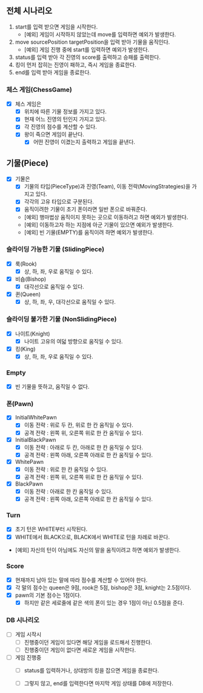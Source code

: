 ## 전체 시나리오

1. start를 입력 받으면 게임을 시작한다.
    - [예외] 게임이 시작하지 않았는데 move를 입력하면 예외가 발생한다.
2. move sourcePosition targetPosition을 입력 받아 기물을 움직인다.
    - [예외] 게임 진행 중에 start를 입력하면 예외가 발생한다.
3. status를 입력 받아 각 진영의 score를 출력하고 승패를 출력한다.
4. 킹이 먼저 잡히는 진영이 패하고, 즉시 게임을 종료한다.
5. end를 입력 받아 게임을 종료한다.

### 체스 게임(ChessGame)

- [x] 체스 게임은
    - [x] 위치에 따른 기물 정보를 가지고 있다.
    - [x] 현재 어느 진영의 턴인지 가지고 있다.
    - [x] 각 진영의 점수를 계산할 수 있다.
    - [x] 왕이 죽으면 게임이 끝난다.
        - [x] 어떤 진영이 이겼는지 출력하고 게임을 끝낸다.

## 기물(Piece)

- [x] 기물은
    - [x] 기물의 타입(PieceType)과 진영(Team), 이동 전략(MovingStrategies)을 가지고 있다.
    - [x] 각각의 고유 타입으로 구분된다.
    - [x] 움직이려한 기물이 초기 폰이라면 일반 폰으로 바꿔준다.
    - [예외] 행마법상 움직이지 못하는 곳으로 이동하려고 하면 예외가 발생한다.
    - [예외] 이동하고자 하는 지점에 아군 기물이 있으면 예외가 발생한다.
    - [예외] 빈 기물(EMPTY)를 움직이려 하면 예외가 발생한다.

### 슬라이딩 가능한 기물 (SlidingPiece)

- [x] 룩(Rook)
    - [x] 상, 하, 좌, 우로 움직일 수 있다.
- [x] 비숍(Bishop)
    - [x] 대각선으로 움직일 수 있다.
- [x] 퀸(Queen)
    - [x] 상, 하, 좌, 우, 대각선으로 움직일 수 있다.

### 슬라이딩 불가한 기물 (NonSlidingPiece)

- [x] 나이트(Knight)
    - [x] 나이트 고유의 여덟 방향으로 움직일 수 있다.
- [x] 킹(King)
    - [x] 상, 하, 좌, 우로 움직일 수 있다.

### Empty

- [x] 빈 기물을 뜻하고, 움직일 수 없다.

### 폰(Pawn)

- [x] InitialWhitePawn
    - [x] 이동 전략 : 위로 두 칸, 위로 한 칸 움직일 수 있다.
    - [x] 공격 전략 : 왼쪽 위, 오른쪽 위로 한 칸 움직일 수 있다.
- [x] InitialBlackPawn
    - [x] 이동 전략 : 아래로 두 칸, 아래로 한 칸 움직일 수 있다.
    - [x] 공격 전략 : 왼쪽 아래, 오른쪽 아래로 한 칸 움직일 수 있다.
- [x] WhitePawn
    - [x] 이동 전략 : 위로 한 칸 움직일 수 있다.
    - [x] 공격 전략 : 왼쪽 위, 오른쪽 위로 한 칸 움직일 수 있다.
- [x] BlackPawn
    - [x] 이동 전략 : 아래로 한 칸 움직일 수 있다.
    - [x] 공격 전략 : 왼쪽 아래, 오른쪽 아래로 한 칸 움직일 수 있다.

### Turn

- [x] 초기 턴은 WHITE부터 시작된다.
- [x] WHITE에서 BLACK으로, BLACK에서 WHITE로 턴을 차례로 바꾼다.
- [예외] 자신의 턴이 아님에도 자신의 말을 움직이려고 하면 예외가 발생한다.

### Score

- [x] 현재까지 남아 있는 말에 따라 점수를 계산할 수 있어야 한다.
- [x] 각 말의 점수는 queen은 9점, rook은 5점, bishop은 3점, knight는 2.5점이다.
- [x] pawn의 기본 점수는 1점이다.
    - [x] 하지만 같은 세로줄에 같은 색의 폰이 있는 경우 1점이 아닌 0.5점을 준다.

### DB 시나리오
- [ ] 게임 시작시 
  - [ ] 진행중이던 게임이 있다면 해당 게임을 로드해서 진행한다.
  - [ ] 진행중이던 게임이 없다면 새로운 게임을 시작한다.
- [ ] 게임 진행중
  - [ ] status를 입력하거나, 상대방의 킹을 잡으면 게임을 종료한다.
  - [ ] 그렇지 않고, end를 입력한다면 마지막 게임 상태를 DB에 저장한다.

